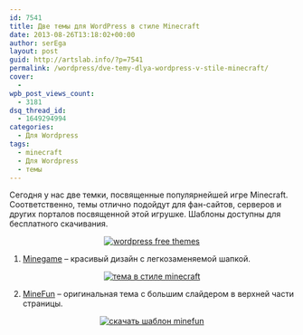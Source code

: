 ```yaml
---
id: 7541
title: Две темы для WordPress в стиле Minecraft
date: 2013-08-26T13:18:02+00:00
author: serEga
layout: post
guid: http://artslab.info/?p=7541
permalink: /wordpress/dve-temy-dlya-wordpress-v-stile-minecraft/
cover:
  - 
wpb_post_views_count:
  - 3181
dsq_thread_id:
  - 1649294994
categories:
  - Для Wordpress
tags:
  - minecraft
  - Для Wordpress
  - темы
---
```

Сегодня у нас две темки, посвященные популярнейшей игре Minecraft. Соответственно, темы отлично подойдут для фан-сайтов, серверов и других порталов посвященной этой игрушке. Шаблоны доступны для бесплатного скачивания.

<center>
  <a href="http://img.artslab.info/minecraft_wordpress.png"><img src="http://img.artslab.info/minecraft_wordpress-300x147.png" alt="wordpress free themes" class="aligncenter size-medium wp-image-7548" srcset="http://img.artslab.info/minecraft_wordpress-300x147.png 300w, http://img.artslab.info/minecraft_wordpress.png 672w" sizes="(max-width: 300px) 100vw, 300px" /></a>
</center>


  
<!--more-->

1. <a href="http://www.minecraftforum.net/topic/667057-web-wordpress-minecraft-theme/" target="_blank">Minegame</a> &#8211; красивый дизайн с легкозаменяемой шапкой.

<center>
  <a href="http://img.artslab.info/minecraft_server_theme_wordpress.jpg"><img src="http://img.artslab.info/minecraft_server_theme_wordpress-292x300.jpg" alt="тема в стиле minecraft" class="aligncenter size-medium wp-image-7543" srcset="http://img.artslab.info/minecraft_server_theme_wordpress-292x300.jpg 292w, http://img.artslab.info/minecraft_server_theme_wordpress.jpg 882w" sizes="(max-width: 292px) 100vw, 292px" /></a>
</center>

2. <a href="http://www.templatejedi.com/2013/08/minefun-wordpress-theme-for-minecraft.html" target="_blank">MineFun</a> &#8211; оригинальная тема с большим слайдером в верхней части страницы.

<center>
  <a href="http://img.artslab.info/minecraft_wp_theme.jpg"><img src="http://img.artslab.info/minecraft_wp_theme-261x300.jpg" alt="скачать шаблон minefun" class="aligncenter size-medium wp-image-7542" srcset="http://img.artslab.info/minecraft_wp_theme-261x300.jpg 261w, http://img.artslab.info/minecraft_wp_theme.jpg 650w" sizes="(max-width: 261px) 100vw, 261px" /></a>
</center>